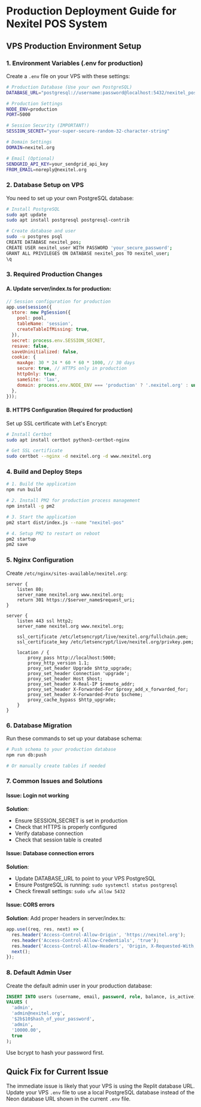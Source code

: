 # Production Deployment Guide for Nexitel POS System

## VPS Production Environment Setup

### 1. Environment Variables (.env for production)

Create a `.env` file on your VPS with these settings:

```bash
# Production Database (Use your own PostgreSQL)
DATABASE_URL="postgresql://username:password@localhost:5432/nexitel_pos"

# Production Settings
NODE_ENV=production
PORT=5000

# Session Security (IMPORTANT!)
SESSION_SECRET="your-super-secure-random-32-character-string"

# Domain Settings
DOMAIN=nexitel.org

# Email (Optional)
SENDGRID_API_KEY=your_sendgrid_api_key
FROM_EMAIL=noreply@nexitel.org
```

### 2. Database Setup on VPS

You need to set up your own PostgreSQL database:

```bash
# Install PostgreSQL
sudo apt update
sudo apt install postgresql postgresql-contrib

# Create database and user
sudo -u postgres psql
CREATE DATABASE nexitel_pos;
CREATE USER nexitel_user WITH PASSWORD 'your_secure_password';
GRANT ALL PRIVILEGES ON DATABASE nexitel_pos TO nexitel_user;
\q
```

### 3. Required Production Changes

#### A. Update server/index.ts for production:

```javascript
// Session configuration for production
app.use(session({
  store: new PgSession({
    pool: pool,
    tableName: 'session',
    createTableIfMissing: true,
  }),
  secret: process.env.SESSION_SECRET,
  resave: false,
  saveUninitialized: false,
  cookie: {
    maxAge: 30 * 24 * 60 * 60 * 1000, // 30 days
    secure: true, // HTTPS only in production
    httpOnly: true,
    sameSite: 'lax',
    domain: process.env.NODE_ENV === 'production' ? '.nexitel.org' : undefined
  },
}));
```

#### B. HTTPS Configuration (Required for production)

Set up SSL certificate with Let's Encrypt:

```bash
# Install Certbot
sudo apt install certbot python3-certbot-nginx

# Get SSL certificate
sudo certbot --nginx -d nexitel.org -d www.nexitel.org
```

### 4. Build and Deploy Steps

```bash
# 1. Build the application
npm run build

# 2. Install PM2 for production process management
npm install -g pm2

# 3. Start the application
pm2 start dist/index.js --name "nexitel-pos"

# 4. Setup PM2 to restart on reboot
pm2 startup
pm2 save
```

### 5. Nginx Configuration

Create `/etc/nginx/sites-available/nexitel.org`:

```nginx
server {
    listen 80;
    server_name nexitel.org www.nexitel.org;
    return 301 https://$server_name$request_uri;
}

server {
    listen 443 ssl http2;
    server_name nexitel.org www.nexitel.org;

    ssl_certificate /etc/letsencrypt/live/nexitel.org/fullchain.pem;
    ssl_certificate_key /etc/letsencrypt/live/nexitel.org/privkey.pem;

    location / {
        proxy_pass http://localhost:5000;
        proxy_http_version 1.1;
        proxy_set_header Upgrade $http_upgrade;
        proxy_set_header Connection 'upgrade';
        proxy_set_header Host $host;
        proxy_set_header X-Real-IP $remote_addr;
        proxy_set_header X-Forwarded-For $proxy_add_x_forwarded_for;
        proxy_set_header X-Forwarded-Proto $scheme;
        proxy_cache_bypass $http_upgrade;
    }
}
```

### 6. Database Migration

Run these commands to set up your database schema:

```bash
# Push schema to your production database
npm run db:push

# Or manually create tables if needed
```

### 7. Common Issues and Solutions

#### Issue: Login not working
**Solution**: 
- Ensure SESSION_SECRET is set in production
- Check that HTTPS is properly configured
- Verify database connection
- Check that session table is created

#### Issue: Database connection errors
**Solution**:
- Update DATABASE_URL to point to your VPS PostgreSQL
- Ensure PostgreSQL is running: `sudo systemctl status postgresql`
- Check firewall settings: `sudo ufw allow 5432`

#### Issue: CORS errors
**Solution**: Add proper headers in server/index.ts:

```javascript
app.use((req, res, next) => {
  res.header('Access-Control-Allow-Origin', 'https://nexitel.org');
  res.header('Access-Control-Allow-Credentials', 'true');
  res.header('Access-Control-Allow-Headers', 'Origin, X-Requested-With, Content-Type, Accept');
  next();
});
```

### 8. Default Admin User

Create the default admin user in your production database:

```sql
INSERT INTO users (username, email, password, role, balance, is_active) 
VALUES (
  'admin', 
  'admin@nexitel.org', 
  '$2b$10$hash_of_your_password', 
  'admin', 
  '10000.00', 
  true
);
```

Use bcrypt to hash your password first.

## Quick Fix for Current Issue

The immediate issue is likely that your VPS is using the Replit database URL. Update your VPS `.env` file to use a local PostgreSQL database instead of the Neon database URL shown in the current `.env` file.